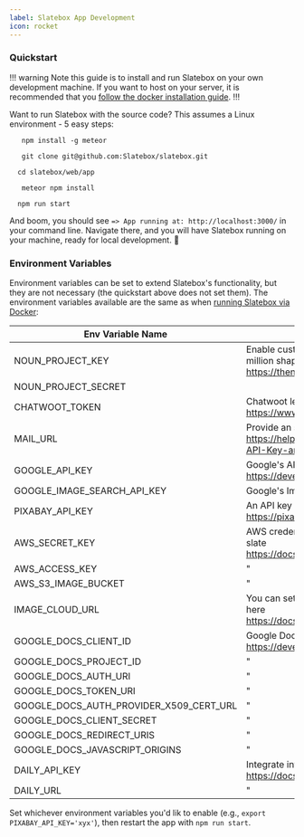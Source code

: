 ```yaml
---
label: Slatebox App Development
icon: rocket
---
```


### Quickstart

!!! warning
Note this guide is to install and run Slatebox on your own development machine. If you want to host on your server, it is recommended that you [follow the docker installation guide](../Installation/install-with-docker.md).
!!!

Want to run Slatebox with the source code? This assumes a Linux environment - 5 easy steps:

```
   npm install -g meteor
```

```
   git clone git@github.com:Slatebox/slatebox.git
```

```
  cd slatebox/web/app
```

```
   meteor npm install
```

```
  npm run start
```

And boom, you should see `=> App running at: http://localhost:3000/` in your command line. Navigate there, and you will have Slatebox running on your machine, ready for local development. :muscle:

### Environment Variables

Environment variables can be set to extend Slatebox's functionality, but they are not necessary (the quickstart above does not set them). The environment variables available are the same as when [running Slatebox via Docker](../Installation/install-with-docker.md):

| Env Variable Name                       | Description                                                                                                                                                                  |
| --------------------------------------- | ---------------------------------------------------------------------------------------------------------------------------------------------------------------------------- |
| NOUN_PROJECT_KEY                        | Enable custom shape searching in Slatebox via the NounProject. It has access to over 3 million shapes. <br/> https://thenounproject.com/developers/                          |
| NOUN_PROJECT_SECRET                     |
| CHATWOOT_TOKEN                          | Chatwoot lets you add a drop-in support widget to the site <br/> https://www.chatwoot.com/                                                                                   |
| MAIL_URL                                | Provide an smtp mail server for outgoing messages <br/> https://help.mailgun.com/hc/en-us/articles/203380100-Where-Can-I-Find-My-API-Key-and-SMTP-Credentials-               |
| GOOGLE_API_KEY                          | Google's API key is needed both for retrieving fonts <br/> https://developers.google.com/custom-search/v1/overview?hl=ro                                                     |
| GOOGLE_IMAGE_SEARCH_API_KEY             | Google's Image API key is needed both for searching images                                                                                                                   |
| PIXABAY_API_KEY                         | An API key from Pixabay is needed to search slate background images <br/> https://pixabay.com/                                                                               |
| AWS_SECRET_KEY                          | AWS credentials are required to use the copy-to-cloud-url feature when exporting a slate <br/> https://docs.aws.amazon.com/general/latest/gr/aws-sec-cred-types.html         |
| AWS_ACCESS_KEY                          | "                                                                                                                                                                            |
| AWS_S3_IMAGE_BUCKET                     | "                                                                                                                                                                            |
| IMAGE_CLOUD_URL                         | You can set up an alias to the cloudfront cdn (or otherwise) and use that DNS name here <br/> https://docs.aws.amazon.com/AmazonCloudFront/latest/DeveloperGuide/CNAMEs.html |
| GOOGLE_DOCS_CLIENT_ID                   | Google Docs can be integrated with these env variables <br/> https://developers.google.com/docs/api/how-tos/overview                                                         |
| GOOGLE_DOCS_PROJECT_ID                  | "                                                                                                                                                                            |
| GOOGLE_DOCS_AUTH_URI                    | "                                                                                                                                                                            |
| GOOGLE_DOCS_TOKEN_URI                   | "                                                                                                                                                                            |
| GOOGLE_DOCS_AUTH_PROVIDER_X509_CERT_URL | "                                                                                                                                                                            |
| GOOGLE_DOCS_CLIENT_SECRET               | "                                                                                                                                                                            |
| GOOGLE_DOCS_REDIRECT_URIS               | "                                                                                                                                                                            |
| GOOGLE_DOCS_JAVASCRIPT_ORIGINS          | "                                                                                                                                                                            |
| DAILY_API_KEY                           | Integrate into daily.co for audio and video huddles <br/> https://docs.daily.co/                                                                                             |
| DAILY_URL                               | "                                                                                                                                                                            |

Set whichever environment variables you'd lik to enable (e.g., `export PIXABAY_API_KEY='xyx'`), then restart the app with `npm run start`.
